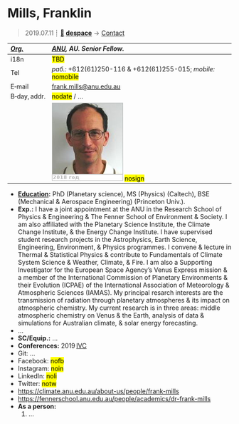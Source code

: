 # Mills, Franklin
> 2019.07.11 ┊ **[🚀](../index/index.md) [despace](index.md)** → [Contact](contact.md)

|*[Org.](contact.md)*|*[ANU](zz_anu.md), AU. Senior Fellow.*|
|:--|:--|
|i18n| <mark>TBD</mark> |
|Tel|*раб.:* +612(61)250-116 & +612(61)255-015; *mobile:* <mark>nomobile</mark> |
|E‑mail| <frank.mills@anu.edu.au> |
|B‑day, addr.| <mark>nodate</mark> / … |
|| ![](f/contact/m/mills_001_photo.jpg) <mark>nosign</mark> |

   - **[Education](edu.md):** PhD (Planetary science), MS (Physics) (Caltech), BSE (Mechanical & Aerospace Engineering) (Princeton Univ.).
   - **Exp.:** I have a joint appointment at the ANU in the Research School of Physics & Engineering & The Fenner School of Environment & Society. I am also affiliated with the Planetary Science Institute, the Climate Change Institute, & the Energy Change Institute. I have supervised student research projects in the Astrophysics, Earth Science, Engineering, Environment, & Physics programmes. I convene & lecture in Thermal & Statistical Physics & contribute to Fundamentals of Climate System Science & Weather, Climate, & Fire. I am also a Supporting Investigator for the European Space Agency’s Venus Express mission & a member of the International Commission of Planetary Environments & their Evolution (ICPAE) of the International Association of Meteorology & Atmospheric Sciences (IAMAS). My principal resarch interests are the transmission of radiation through planetary atmospheres & its impact on atmospheric chemistry. My current research is in three areas: middle atmospheric chemistry on Venus & the Earth, analysis of data & simulations for Australian climate, & solar energy forecasting.
   - …
   - **SC/Equip.:** …
   - **Conferences:** 2019 [IVC](ivc_2019.md)
   - Git: …
   - Facebook: <mark>nofb</mark>
   - Instagram: <mark>noin</mark>
   - LinkedIn: <mark>noli</mark>
   - Twitter: <mark>notw</mark>
   - <https://climate.anu.edu.au/about-us/people/frank-mills>
   - <https://fennerschool.anu.edu.au/people/academics/dr-frank-mills>
   - **As a person:**
      1. …
